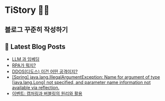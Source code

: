 # TiStory ✍🏼

## 블로그 꾸준히 작성하기

## 📕 Latest Blog Posts

<ul><li><a href="https://lala9663.tistory.com/169">LLM 과 임베딩</a></li><li><a href="https://lala9663.tistory.com/168">RPA가 뭐지?</a></li><li><a href="https://lala9663.tistory.com/167">DDOS(디도스) 이건 어떤 공격이지?</a></li><li><a href="https://lala9663.tistory.com/166">[Spring] java.lang.IllegalArgumentException: Name for argument of type [java.lang.Long] not specified, and parameter name information not available via reflection.</a></li><li><a href="https://lala9663.tistory.com/165">이벤트: 캡처링과 버블링의 원리와 활용</a></li></ul>
